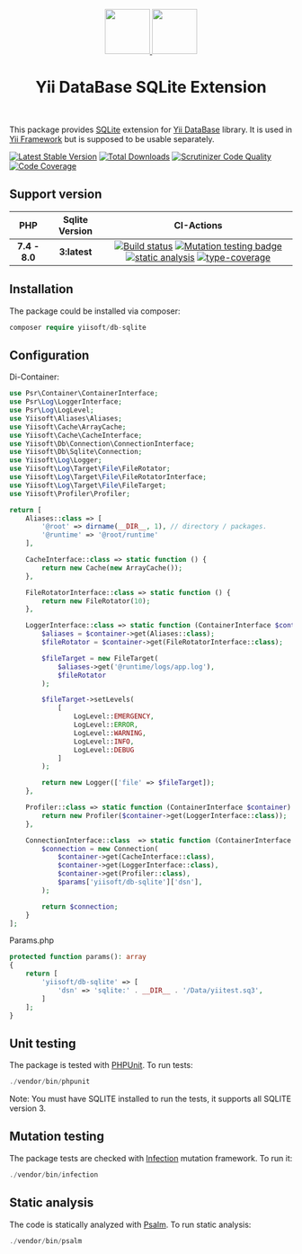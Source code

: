 <p align="center">
    <a href="https://github.com/yiisoft" target="_blank">
        <img src="https://avatars0.githubusercontent.com/u/993323" height="80px">
    </a>
    <a href="https://www.sqlite.org/" target="_blank">
        <img src="https://upload.wikimedia.org/wikipedia/commons/3/38/SQLite370.svg" height="80px">
    </a>
    <h1 align="center">Yii DataBase SQLite Extension</h1>
    <br>
</p>

This package provides [SQLite] extension for [Yii DataBase] library.
It is used in [Yii Framework] but is supposed to be usable separately.

[SQLite]: https://www.sqlite.org/
[Yii DataBase]: https://github.com/yiisoft/db
[Yii Framework]: https://github.com/yiisoft/core

[![Latest Stable Version](https://poser.pugx.org/yiisoft/db-sqlite/v/stable.png)](https://packagist.org/packages/yiisoft/db-sqlite)
[![Total Downloads](https://poser.pugx.org/yiisoft/db-sqlite/downloads.png)](https://packagist.org/packages/yiisoft/db-sqlite)
[![Scrutinizer Code Quality](https://scrutinizer-ci.com/g/yiisoft/db-sqlite/badges/quality-score.png?b=master)](https://scrutinizer-ci.com/g/yiisoft/db-sqlite/?branch=master)
[![Code Coverage](https://scrutinizer-ci.com/g/yiisoft/db-sqlite/badges/coverage.png?b=master)](https://scrutinizer-ci.com/g/yiisoft/db-sqlite/?branch=master)


## Support version

|  PHP | Sqlite Version            |  CI-Actions
|:----:|:------------------------:|:---:|
|**7.4 - 8.0**| **3:latest**|[![Build status](https://github.com/yiisoft/db-sqlite/workflows/build/badge.svg)](https://github.com/yiisoft/db-sqlite/actions?query=workflow%3Abuild) [![Mutation testing badge](https://img.shields.io/endpoint?style=flat&url=https%3A%2F%2Fbadge-api.stryker-mutator.io%2Fgithub.com%2Fyiisoft%2Fdb-sqlite%2Fmaster)](https://dashboard.stryker-mutator.io/reports/github.com/yiisoft/db-sqlite/master) [![static analysis](https://github.com/yiisoft/db-sqlite/workflows/static%20analysis/badge.svg)](https://github.com/yiisoft/db-sqlite/actions?query=workflow%3A%22static+analysis%22) [![type-coverage](https://shepherd.dev/github/yiisoft/db-sqlite/coverage.svg)](https://shepherd.dev/github/yiisoft/db-sqlite)


## Installation

The package could be installed via composer:

```php
composer require yiisoft/db-sqlite
```

## Configuration

Di-Container:

```php
use Psr\Container\ContainerInterface;
use Psr\Log\LoggerInterface;
use Psr\Log\LogLevel;
use Yiisoft\Aliases\Aliases;
use Yiisoft\Cache\ArrayCache;
use Yiisoft\Cache\CacheInterface;
use Yiisoft\Db\Connection\ConnectionInterface;
use Yiisoft\Db\Sqlite\Connection;
use Yiisoft\Log\Logger;
use Yiisoft\Log\Target\File\FileRotator;
use Yiisoft\Log\Target\File\FileRotatorInterface;
use Yiisoft\Log\Target\File\FileTarget;
use Yiisoft\Profiler\Profiler;

return [
    Aliases::class => [
        '@root' => dirname(__DIR__, 1), // directory / packages.
        '@runtime' => '@root/runtime' 
    ],

    CacheInterface::class => static function () {
        return new Cache(new ArrayCache());
    },

    FileRotatorInterface::class => static function () {
        return new FileRotator(10);
    },

    LoggerInterface::class => static function (ContainerInterface $container) {
        $aliases = $container->get(Aliases::class);
        $fileRotator = $container->get(FileRotatorInterface::class);

        $fileTarget = new FileTarget(
            $aliases->get('@runtime/logs/app.log'),
            $fileRotator
        );

        $fileTarget->setLevels(
            [
                LogLevel::EMERGENCY,
                LogLevel::ERROR,
                LogLevel::WARNING,
                LogLevel::INFO,
                LogLevel::DEBUG
            ]
        );

        return new Logger(['file' => $fileTarget]);
    },

    Profiler::class => static function (ContainerInterface $container) {
        return new Profiler($container->get(LoggerInterface::class));
    },

    ConnectionInterface::class  => static function (ContainerInterface $container) use ($params) {
        $connection = new Connection(
            $container->get(CacheInterface::class),
            $container->get(LoggerInterface::class),
            $container->get(Profiler::class),
            $params['yiisoft/db-sqlite']['dsn'],
        );

        return $connection;
    }
];
```
Params.php

```php
protected function params(): array
{
    return [
        'yiisoft/db-sqlite' => [
            'dsn' => 'sqlite:' . __DIR__ . '/Data/yiitest.sq3',
        ]
    ];
}
```

## Unit testing

The package is tested with [PHPUnit](https://phpunit.de/). To run tests:

```php
./vendor/bin/phpunit
```

Note: You must have SQLITE installed to run the tests, it supports all SQLITE version 3.

## Mutation testing

The package tests are checked with [Infection](https://infection.github.io/) mutation framework. To run it:

```php
./vendor/bin/infection
```

## Static analysis

The code is statically analyzed with [Psalm](https://psalm.dev/docs/). To run static analysis:

```php
./vendor/bin/psalm
```
